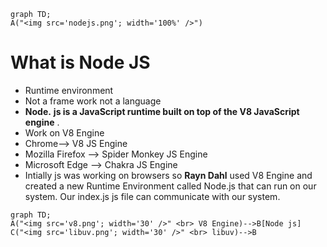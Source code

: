 ```mermaid
graph TD;
A("<img src='nodejs.png'; width='100%' />")
```
# What is Node JS

- Runtime environment
- Not a frame work not a language
- **Node.**  **js is a JavaScript runtime built on top of the V8 JavaScript engine** .
- Work on V8 Engine
- Chrome--> V8 JS Engine
- Mozilla Firefox --> Spider Monkey JS Engine
- Microsoft Edge --> Chakra JS Engine
- Intially js was working on browsers so **Rayn Dahl** used V8 Engine and created a new Runtime Environment called Node.js that can run on our system. Our index.js js file can communicate with our system.

```mermaid
graph TD;
A("<img src='v8.png'; width='30' />" <br> V8 Engine)-->B[Node js]
C("<img src='libuv.png'; width='30' />" <br> libuv)-->B
```
